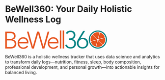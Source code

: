 # BeWell360: Your Daily Holistic Wellness Log

![BeWell360](https://github.com/yildiramdsa/BeWell360/blob/main/images/BeWell360-github.png)

BeWell360 is a holistic wellness tracker that uses data science and analytics to transform daily logs—nutrition, fitness, sleep, body composition, professional development, and personal growth—into actionable insights for balanced living.

